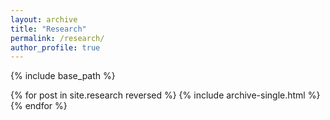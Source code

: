 ```yaml
---
layout: archive
title: "Research"
permalink: /research/
author_profile: true
---
```

{% include base_path %}

{% for post in site.research reversed %} 
 {% include archive-single.html %} 
{% endfor %}
